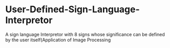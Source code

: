 # User-Defined-Sign-Language-Interpretor
A sign language Interpretor with 8 signs whose significance can be defined by the user itself(Application of Image Processing 
